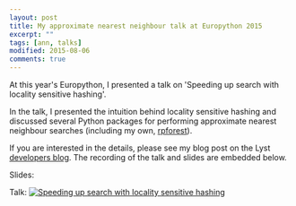 ```yaml
---
layout: post
title: My approximate nearest neighbour talk at Europython 2015
excerpt: ""
tags: [ann, talks]
modified: 2015-08-06
comments: true
---
```


At this year's Europython, I presented a talk on 'Speeding up search with locality sensitive hashing'.

In the talk, I presented the intuition behind locality sensitive hashing and discussed several Python packages for performing approximate nearest neighbour searches (including my own, [rpforest](https://github.com/lyst/rpforest)).

If you are interested in the details, please see my blog post on the Lyst [developers blog](http://developers.lyst.com/2015/07/10/ann/). The recording of the talk and slides are embedded below.

Slides:
<script async class="speakerdeck-embed" data-id="345e7a34337a4b5eb06741470f495714" data-ratio="1.77777777777778" src="//speakerdeck.com/assets/embed.js"></script>

Talk:
[![Speeding up search with locality sensitive hashing](http://img.youtube.com/vi/PJZt699mhJs/0.jpg)](http://www.youtube.com/watch?v=PJZt699mhJs "Speeding up search with locality sensitive hashing")
